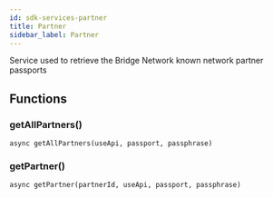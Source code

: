 ```yaml
---
id: sdk-services-partner
title: Partner
sidebar_label: Partner 
---
```


Service used to retrieve the Bridge Network known network partner passports

## Functions
### getAllPartners()
```
async getAllPartners(useApi, passport, passphrase)
```

### getPartner()
```
async getPartner(partnerId, useApi, passport, passphrase)
```

